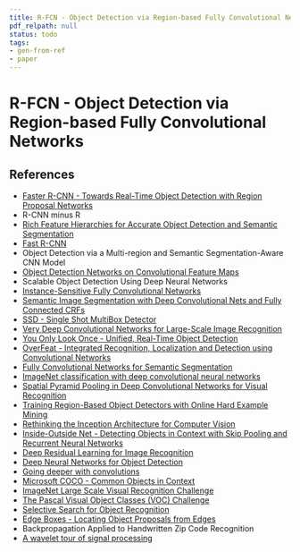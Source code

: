 ```yaml
---
title: R-FCN - Object Detection via Region-based Fully Convolutional Networks
pdf_relpath: null
status: todo
tags:
- gen-from-ref
- paper
---
```


# R-FCN - Object Detection via Region-based Fully Convolutional Networks

## References

- [Faster R-CNN - Towards Real-Time Object Detection with Region Proposal Networks](./faster-r-cnn-towards-real-time-object-detection-with-region-proposal-networks.md)
- R-CNN minus R
- [Rich Feature Hierarchies for Accurate Object Detection and Semantic Segmentation](./rich-feature-hierarchies-for-accurate-object-detection-and-semantic-segmentation.md)
- [Fast R-CNN](./fast-r-cnn.md)
- Object Detection via a Multi-region and Semantic Segmentation-Aware CNN Model
- [Object Detection Networks on Convolutional Feature Maps](./object-detection-networks-on-convolutional-feature-maps.md)
- Scalable Object Detection Using Deep Neural Networks
- [Instance-Sensitive Fully Convolutional Networks](./instance-sensitive-fully-convolutional-networks.md)
- [Semantic Image Segmentation with Deep Convolutional Nets and Fully Connected CRFs](./semantic-image-segmentation-with-deep-convolutional-nets-and-fully-connected-crfs.md)
- [SSD - Single Shot MultiBox Detector](./ssd-single-shot-multibox-detector.md)
- [Very Deep Convolutional Networks for Large-Scale Image Recognition](./very-deep-convolutional-networks-for-large-scale-image-recognition.md)
- [You Only Look Once - Unified, Real-Time Object Detection](./you-only-look-once-unified-real-time-object-detection.md)
- [OverFeat - Integrated Recognition, Localization and Detection using Convolutional Networks](./overfeat-integrated-recognition-localization-and-detection-using-convolutional-networks.md)
- [Fully Convolutional Networks for Semantic Segmentation](./fully-convolutional-networks-for-semantic-segmentation.md)
- [ImageNet classification with deep convolutional neural networks](./imagenet-classification-with-deep-convolutional-neural-networks.md)
- [Spatial Pyramid Pooling in Deep Convolutional Networks for Visual Recognition](./spatial-pyramid-pooling-in-deep-convolutional-networks-for-visual-recognition.md)
- [Training Region-Based Object Detectors with Online Hard Example Mining](./training-region-based-object-detectors-with-online-hard-example-mining.md)
- [Rethinking the Inception Architecture for Computer Vision](./rethinking-the-inception-architecture-for-computer-vision.md)
- [Inside-Outside Net - Detecting Objects in Context with Skip Pooling and Recurrent Neural Networks](./inside-outside-net-detecting-objects-in-context-with-skip-pooling-and-recurrent-neural-networks.md)
- [Deep Residual Learning for Image Recognition](./deep-residual-learning-for-image-recognition.md)
- [Deep Neural Networks for Object Detection](./deep-neural-networks-for-object-detection.md)
- [Going deeper with convolutions](./going-deeper-with-convolutions.md)
- [Microsoft COCO - Common Objects in Context](./microsoft-coco-common-objects-in-context.md)
- [ImageNet Large Scale Visual Recognition Challenge](./imagenet-large-scale-visual-recognition-challenge.md)
- [The Pascal Visual Object Classes (VOC) Challenge](./the-pascal-visual-object-classes-voc-challenge.md)
- [Selective Search for Object Recognition](./selective-search-for-object-recognition.md)
- [Edge Boxes - Locating Object Proposals from Edges](./edge-boxes-locating-object-proposals-from-edges.md)
- Backpropagation Applied to Handwritten Zip Code Recognition
- [A wavelet tour of signal processing](./a-wavelet-tour-of-signal-processing.md)
